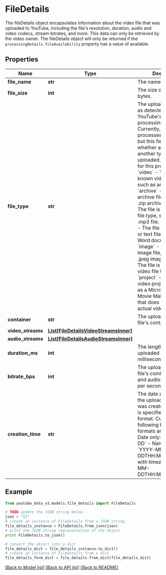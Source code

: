 # FileDetails

The fileDetails object encapsulates information about the video file that was uploaded to YouTube, including the file's resolution, duration, audio and video codecs, stream bitrates, and more. This data can only be retrieved by the video owner. The fileDetails object will only be returned if the `processingDetails.fileAvailability` property has a value of available.

## Properties

| Name              | Type                                                                      | Description                                                                                                                                                                                                                                                                                                                                                                                                                                                                                                                                                                                                                                                                                                                                                                                                                                                                                    | Notes      |
| ----------------- | ------------------------------------------------------------------------- | ---------------------------------------------------------------------------------------------------------------------------------------------------------------------------------------------------------------------------------------------------------------------------------------------------------------------------------------------------------------------------------------------------------------------------------------------------------------------------------------------------------------------------------------------------------------------------------------------------------------------------------------------------------------------------------------------------------------------------------------------------------------------------------------------------------------------------------------------------------------------------------------------- | ---------- |
| **file_name**     | **str**                                                                   | The name of the file.                                                                                                                                                                                                                                                                                                                                                                                                                                                                                                                                                                                                                                                                                                                                                                                                                                                                          | [optional] |
| **file_size**     | **int**                                                                   | The size of the file in bytes.                                                                                                                                                                                                                                                                                                                                                                                                                                                                                                                                                                                                                                                                                                                                                                                                                                                                 | [optional] |
| **file_type**     | **str**                                                                   | The uploaded file&#39;s type as detected by YouTube&#39;s video processing engine. Currently, YouTube only processes video files, but this field is present whether a video file or another type of file was uploaded. Valid values for this property are: - &#x60;video&#x60; - The file is a known video file type, such as an .mp4 file. - &#x60;archive&#x60; - The file is an archive file, such as a .zip archive. - &#x60;audio&#x60; - The file is a known audio file type, such as an .mp3 file. - &#x60;document&#x60; - The file is a document or text file, such as a MS Word document. - &#x60;image&#x60; - The file is an image file, such as a .jpeg image. - &#x60;other&#x60; - The file is another non-video file type. - &#x60;project&#x60; - The file is a video project file, such as a Microsoft Windows Movie Maker project, that does not contain actual video data. | [optional] |
| **container**     | **str**                                                                   | The uploaded video file&#39;s container format.                                                                                                                                                                                                                                                                                                                                                                                                                                                                                                                                                                                                                                                                                                                                                                                                                                                | [optional] |
| **video_streams** | [**List[FileDetailsVideoStreamsInner]**](FileDetailsVideoStreamsInner.md) |                                                                                                                                                                                                                                                                                                                                                                                                                                                                                                                                                                                                                                                                                                                                                                                                                                                                                                | [optional] |
| **audio_streams** | [**List[FileDetailsAudioStreamsInner]**](FileDetailsAudioStreamsInner.md) |                                                                                                                                                                                                                                                                                                                                                                                                                                                                                                                                                                                                                                                                                                                                                                                                                                                                                                | [optional] |
| **duration_ms**   | **int**                                                                   | The length of the uploaded video in milliseconds.                                                                                                                                                                                                                                                                                                                                                                                                                                                                                                                                                                                                                                                                                                                                                                                                                                              | [optional] |
| **bitrate_bps**   | **int**                                                                   | The uploaded video file&#39;s combined (video and audio) bitrate in bits per second.                                                                                                                                                                                                                                                                                                                                                                                                                                                                                                                                                                                                                                                                                                                                                                                                           | [optional] |
| **creation_time** | **str**                                                                   | The date and time when the uploaded video file was created. The value is specified in ISO 8601 format. Currently, the following ISO 8601 formats are supported: - Date only: &#x60;YYYY-MM-DD&#x60; - Naive time: &#x60;YYYY-MM-DDTHH:MM:SS&#x60; - Time with timezone: &#x60;YYYY-MM-DDTHH:MM:SS+HH:MM&#x60;                                                                                                                                                                                                                                                                                                                                                                                                                                                                                                                                                                                  | [optional] |

## Example

```python
from youtube_data_v3.models.file_details import FileDetails

# TODO update the JSON string below
json = "{}"
# create an instance of FileDetails from a JSON string
file_details_instance = FileDetails.from_json(json)
# print the JSON string representation of the object
print FileDetails.to_json()

# convert the object into a dict
file_details_dict = file_details_instance.to_dict()
# create an instance of FileDetails from a dict
file_details_form_dict = file_details.from_dict(file_details_dict)
```

[[Back to Model list]](../README.md#documentation-for-models) [[Back to API list]](../README.md#documentation-for-api-endpoints) [[Back to README]](../README.md)

